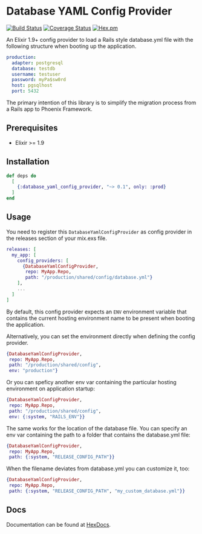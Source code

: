 # Database YAML Config Provider

[![Build Status](https://travis-ci.org/tlux/database_yaml_config_provider.svg?branch=master)](https://travis-ci.org/tlux/database_yaml_config_provider)
[![Coverage Status](https://coveralls.io/repos/github/tlux/database_yaml_config_provider/badge.svg?branch=master)](https://coveralls.io/github/tlux/database_yaml_config_provider?branch=master)
[![Hex.pm](https://img.shields.io/hexpm/v/database_yaml_config_provider.svg)](https://hex.pm/packages/database_yaml_config_provider)

An Elixir 1.9+ config provider to load a Rails style database.yml file with the
following structure when booting up the application.

```yaml
production:
  adapter: postgresql
  database: testdb
  username: testuser
  password: myPa$sw0rd
  host: pgsqlhost
  port: 5432
```

The primary intention of this library is to simplify the migration process from
a Rails app to Phoenix Framework.

## Prerequisites

-   Elixir >= 1.9

## Installation

```elixir
def deps do
  [
    {:database_yaml_config_provider, "~> 0.1", only: :prod}
  ]
end
```

## Usage

You need to register this `DatabaseYamlConfigProvider` as config provider in
the releases section of your mix.exs file.

```elixir
releases: [
  my_app: [
    config_providers: [
      {DatabaseYamlConfigProvider,
       repo: MyApp.Repo,
       path: "/production/shared/config/database.yml"}
    ],
    ...
  ]
]
```

By default, this config provider expects an `ENV` environment variable that
contains the current hosting environment name to be present when booting the
application.

Alternatively, you can set the environment directly when defining the config
provider.

```elixir
{DatabaseYamlConfigProvider,
 repo: MyApp.Repo,
 path: "/production/shared/config",
 env: "production"}
```

Or you can speficy another env var containing the particular hosting
environment on application startup:

```elixir
{DatabaseYamlConfigProvider,
 repo: MyApp.Repo,
 path: "/production/shared/config",
 env: {:system, "RAILS_ENV"}}
```

The same works for the location of the database file. You can specify an env
var containing the path to a folder that contains the database.yml file:

```elixir
{DatabaseYamlConfigProvider,
 repo: MyApp.Repo,
 path: {:system, "RELEASE_CONFIG_PATH"}}
```

When the filename deviates from database.yml you can customize it, too:

```elixir
{DatabaseYamlConfigProvider,
 repo: MyApp.Repo,
 path: {:system, "RELEASE_CONFIG_PATH", "my_custom_database.yml"}}
```

## Docs

Documentation can be found at
[HexDocs](https://hexdocs.pm/database_yaml_config_provider).
